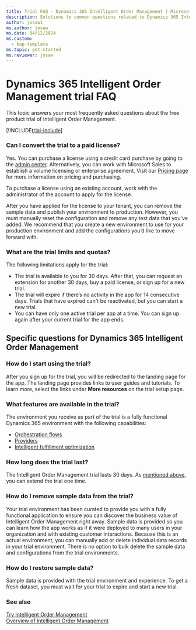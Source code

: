 ```yaml
---  
title: Trial FAQ - Dynamics 365 Intelligent Order Management | Microsoft Docs
description: Solutions to common questions related to Dynamics 365 Intelligent Order Management trial setup and management. Learn how to resolve platform and app-specific issues.
author: josaw1
ms.author: josaw
ms.date: 04/12/2024
ms.custom: 
  - bap-template
ms.topic: get-started
ms.reviewer: josaw
---
```


# Dynamics 365 Intelligent Order Management trial FAQ

This topic answers your most frequently asked questions about the free product trial of Intelligent Order Management.

[!INCLUDE[trial-include](includes/trial-include.md)]

### Can I convert the trial to a paid license?

Yes. You can purchase a license using a credit card purchase by going to the [admin center](https://admin.microsoft.com/Adminportal/Home). Alternatively, you can work with Microsoft Sales to establish a volume licensing or enterprise agreement. Visit our [Pricing page](https://dynamics.microsoft.com/pricing/) for more information on pricing and purchasing.

To purchase a license using an existing account, work with the administrator of the account to apply for the license.

After you have applied for the license to your tenant, you can remove the sample data and publish your environment to production. However, you must manually reset the configuration and remove any test data that you've added. We recommend that you create a new environment to use for your production environment and add the configurations you’d like to move forward with.

### What are the trial limits and quotas?

The following limitations apply for the trial:

- The trial is available to you for 30 days. After that, you can request an extension for another 30 days, buy a paid license, or sign up for a new trial.
- The trial will expire if there’s no activity in the app for 14 consecutive days. Trials that have expired can't be reactivated, but you can start a new trial.
- You can have only one active trial per app at a time. You can sign up again after your current trial for the app ends.

## Specific questions for Dynamics 365 Intelligent Order Management

### How do I start using the trial?

After you sign up for the trial, you will be redirected to the landing page for the app. The landing page provides links to user guides and tutorials. To learn more, select the links under **More resources** on the trial setup page.

### What features are available in the trial?

The environment you receive as part of the trial is a fully functional Dynamics 365 environment with the following capabilities:
- [Orchestration flows](orchestration-flows.md)
- [Providers](work-providers.md)
- [Intelligent fulfillment optimization](ifo.md)

### How long does the trial last?

The Intelligent Order Management trial lasts 30 days. As [mentioned above](trial-faq.md#how-do-i-extend-the-trial), you can extend the trial one time.

### How do I remove sample data from the trial?

Your trial environment has been curated to provide you with a fully functional application to ensure you can discover the business value of Intelligent Order Management right away. Sample data is provided so you can learn how the app works as if it were deployed to many users in your organization and with existing customer interactions. Because this is an actual environment, you can manually add or delete individual data records in your trial environment. There is no option to bulk delete the sample data and configurations from the trial environments.

### How do I restore sample data?

Sample data is provided with the trial environment and experience. To get a fresh dataset, you must wait for your trial to expire and start a new trial.

### See also

[Try Intelligent Order Management](trial-setup.md)  
[Overview of Intelligent Order Management](overview.md)

